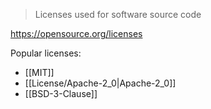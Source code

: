 > Licenses used for software source code

https://opensource.org/licenses

Popular licenses:
- [[MIT]]
- [[License/Apache-2_0|Apache-2_0]]
- [[BSD-3-Clause]]